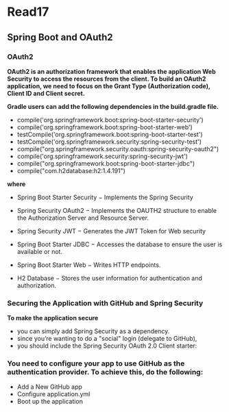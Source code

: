 # Read17

## Spring Boot and OAuth2


### OAuth2

**OAuth2 is an authorization framework that enables the application Web Security to access the resources from the client. To build an OAuth2 application, we need to focus on the Grant Type (Authorization code), Client ID and Client secret.**

**Gradle users can add the following dependencies in the build.gradle file.**
- compile('org.springframework.boot:spring-boot-starter-security')
- compile('org.springframework.boot:spring-boot-starter-web')
- testCompile('org.springframework.boot:spring-boot-starter-test')
- testCompile('org.springframework.security:spring-security-test')
- compile("org.springframework.security.oauth:spring-security-oauth2")
- compile('org.springframework.security:spring-security-jwt')
- compile("org.springframework.boot:spring-boot-starter-jdbc")
- compile("com.h2database:h2:1.4.191")  

**where**
- Spring Boot Starter Security − Implements the Spring Security

- Spring Security OAuth2 − Implements the OAUTH2 structure to enable the Authorization Server and Resource Server.

- Spring Security JWT − Generates the JWT Token for Web security

- Spring Boot Starter JDBC − Accesses the database to ensure the user is available or not.

- Spring Boot Starter Web − Writes HTTP endpoints.

- H2 Database − Stores the user information for authentication and authorization.


### Securing the Application with GitHub and Spring Security
**To make the application secure**
- you can simply add Spring Security as a dependency.
- since you’re wanting to do a "social" login (delegate to GitHub),
- you should include the Spring Security OAuth 2.0 Client starter:

### You need to configure your app to use GitHub as the authentication provider. To achieve this, do the following:
- Add a New GitHub app
- Configure application.yml
- Boot up the application

